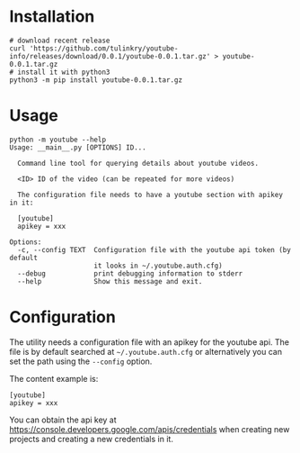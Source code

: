 # Installation

```
# download recent release
curl 'https://github.com/tulinkry/youtube-info/releases/download/0.0.1/youtube-0.0.1.tar.gz' > youtube-0.0.1.tar.gz
# install it with python3
python3 -m pip install youtube-0.0.1.tar.gz
```

# Usage

```
python -m youtube --help
Usage: __main__.py [OPTIONS] ID...

  Command line tool for querying details about youtube videos.

  <ID> ID of the video (can be repeated for more videos)

  The configuration file needs to have a youtube section with apikey in it:

  [youtube]
  apikey = xxx

Options:
  -c, --config TEXT  Configuration file with the youtube api token (by default
                     it looks in ~/.youtube.auth.cfg)
  --debug            print debugging information to stderr
  --help             Show this message and exit.
```

# Configuration

The utility needs a configuration file with an apikey for the youtube api. 
The file is by default searched at `~/.youtube.auth.cfg` or alternatively you can
set the path using the `--config` option.

The content example is:
```
[youtube]
apikey = xxx
```

You can obtain the api key at https://console.developers.google.com/apis/credentials when creating 
new projects and creating a new credentials in it.
